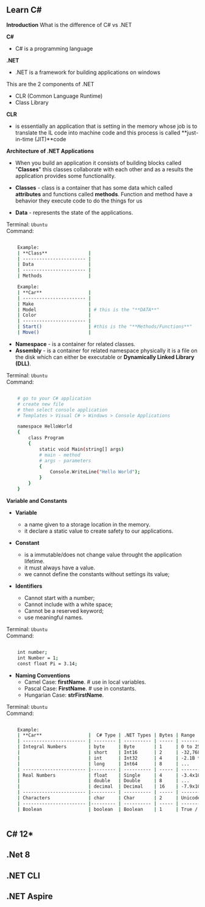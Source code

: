 ## Learn C#

**Introduction**
What is the difference of C# vs .NET

**C#**
- C# is a programming language

**.NET**
- .NET is a framework for building applications on windows

This are the 2 components of .NET
- CLR (Common Language Runtime)
- Class Library

**CLR**
- is essentially an application that is setting in the memory whose job is to translate the IL code into machine code and this process is called **just-in-time (JIT)**code

**Architecture of .NET Applications**
- When you build an application it consists of building blocks called "**Classes**" this classes collaborate with each other and as a results the application provides some functionality.

- **Classes** - class is a container that has some data which called **attributes** and functions called **methods**. Function and method have a behavior they execute code to do the things for us 
- **Data** - represents the state of the applications.

Terminal: `Ubuntu`  
Command:  
```sh

    Example:
    | **Class**               |
    | ----------------------- | 
    | Data                    | 
    | ----------------------- |  
    | Methods                 | 

    Example:
    | **Car**                 |
    | ----------------------- | 
    | Make                    | 
    | Model                   | # this is the "**DATA**"
    | Color                   | 
    | ----------------------- |  
    | Start()                 | #this is the "**Methods/Functions**"
    | Move()                  | 

```

- **Namespace** - is a container for related classes.
- **Assembly** - is a container for related namespace physically it is a file on the disk which can either be executable or **Dynamically Linked Library (DLL)**.

Terminal: `Ubuntu`  
Command:  
```sh

    # go to your C# application
    # create new file
    # then select console application
    # Templates > Visual C# > Windows > Console Applications

    namespace HelloWorld 
    {
        class Program
        {
            static void Main(string[] args) 
            # main - method
            # args - parameters
            {
                Console.WriteLine("Hello World");
            }
        }
    }
```

**Variable and Constants**
- **Variable** 
    - a name given to a storage location in the memory.
    - it declare a static value to create safety to our applications.

- **Constant** 
    - is a immutable/does not change value throught the application lifetime.
    - it must always have a value.
    - we cannot define the constants without settings its value;

- **Identifiers** 
    - Cannot start with a number;
    - Cannot include with a white space;
    - Cannot be a reserved keyword;
    - use meaningful names.

Terminal: `Ubuntu`  
Command:  
```sh

    int number;
    int Number = 1;
    const float Pi = 3.14;

```

- **Naming Conventions**
    - Camel Case: **firstName**. # use in local variables.
    - Pascal Case: **FirstName**. # use in constants.
    - Hungarian Case: **strFirstName**.

Terminal: `Ubuntu`  
Command:  
```sh

    Example:
    | **Car**                 |  C# Type | .NET Types | Bytes | Range
    | ----------------------- | -------- | ---------- | ----- | --------------------------- |
    | Integral Numbers        | byte     | Byte       | 1     | 0 to 255                    |
    |                         | short    | Int16      | 2     | -32,768 to 32,767           |
    |                         | int      | Int32      | 4     | -2.1B to 2.1B               |
    |                         | long     | Int64      | 8     | ...                         |
    | ----------------------- |--------- | ---------- | ----- | --------------------------- |
    | Real Numbers            | float    | Single     | 4     | -3.4x10^(38) to 3.4x10^(38) |
    |                         | double   | Double     | 8     | ...                         |
    |                         | decimal  | Decimal    | 16    | -7.9x10^(28) to 7.9x10^(28) |
    | ----------------------- |--------- | ---------- | ----- | --------------------------- |
    | Characters              | char     | Char       | 2     | Unicode Characters          |
    | ----------------------- |--------- | ---------- | ----- | --------------------------- |
    | Boolean                 | boolean  | Boolean    | 1     | True / False                |
    

```

## C# 12*
## .Net 8
## .NET CLI
## .NET Aspire